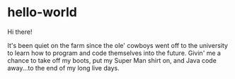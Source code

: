 # hello-world

Hi there!

It's been quiet on the farm since the ole' cowboys went off to the university to learn how to program and code themselves into the future. Givin' me a chance to take off my boots, put my Super Man shirt on, and Java code away...to the end of my long live days.
